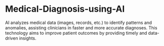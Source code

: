 # Medical-Diagnosis-using-AI
AI analyzes medical data (images, records, etc.) to identify patterns and anomalies, assisting clinicians in faster and more accurate diagnoses. This technology aims to improve patient outcomes by providing timely and data-driven insights.
